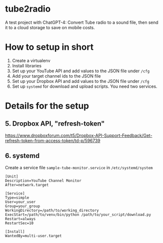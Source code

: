 # tube2radio
A test project with ChatGPT-4: Convert Tube radio to a sound file, then send it to a cloud storage to save on mobile costs.

# How to setup in short
1. Create a virtualenv
2. Install libraries
3. Set up your YouTube API and add values to the JSON file under `/cfg`
4. Add your target channel ids to the JSON file
5. Set up your Dropbox API and add values to the JSON file under `/cfg`
6. Set up `systemd` for download and upload scripts. You need two services.

# Details for the setup
## 5. Dropbox API, "refresh-token"
https://www.dropboxforum.com/t5/Dropbox-API-Support-Feedback/Get-refresh-token-from-access-token/td-p/596739

## 6. systemd
Create a service file `sample-tube-monitor.service` in `/etc/systemd/system`

```
[Unit]
Description=YouTube Channel Monitor
After=network.target

[Service]
Type=simple
User=your_user
Group=your_group
WorkingDirectory=/path/to/working_directory
ExecStart=/path/to/venv/bin/python /path/to/your_script/download.py
Restart=always
RestartSec=10

[Install]
WantedBy=multi-user.target
```

